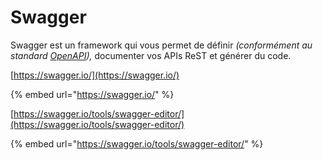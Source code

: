 # Swagger

Swagger est un framework qui vous permet de définir _\(conformément au standard_ [_OpenAPI_](https://github.com/OAI/OpenAPI-Specification)_\),_ documenter vos APIs ReST et générer du code.

[https://swagger.io/](https://swagger.io/)

{% embed url="https://swagger.io/" %}

[https://swagger.io/tools/swagger-editor/](https://swagger.io/tools/swagger-editor/)

{% embed url="https://swagger.io/tools/swagger-editor/" %}







